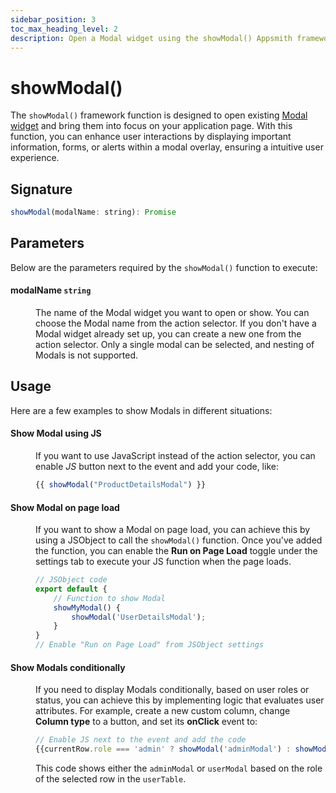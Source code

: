 ```yaml
---
sidebar_position: 3
toc_max_heading_level: 2
description: Open a Modal widget using the showModal() Appsmith framework function.
---
```


# showModal()

The `showModal()` framework function is designed to open existing [Modal widget](/reference/widgets/modal) and bring them into focus on your application page. With this function, you can enhance user interactions by displaying important information, forms, or alerts within a modal overlay, ensuring a intuitive user experience.



<ZoomImage src="/img/showmodal-fun.png" alt="showModal()" caption="showModal()" />

## Signature

```javascript
showModal(modalName: string): Promise
```

## Parameters

Below are the parameters required by the `showModal()` function to execute:


#### modalName <code className="parameterCodeBlock">string</code>

<dd>

The name of the Modal widget you want to open or show. You can choose the Modal name from the action selector. If you don't have a Modal widget already set up, you can create a new one from the action selector. Only a single modal can be selected, and nesting of Modals is not supported.



</dd>

## Usage 

Here are a few examples to show Modals in different situations:



#### Show Modal using JS

<dd>


If you want to use JavaScript instead of the action selector, you can enable *JS* button next to the event and add your code, like:


```javascript
{{ showModal("ProductDetailsModal") }}
```
</dd>

#### Show Modal on page load

<dd>


If you want to show a Modal on page load, you can achieve this by using a JSObject to call the `showModal()` function. Once you've added the function, you can enable the **Run on Page Load** toggle under the settings tab to execute your JS function when the page loads.

```javascript
// JSObject code
export default {
    // Function to show Modal
    showMyModal() {
        showModal('UserDetailsModal'); 
    }
}
// Enable "Run on Page Load" from JSObject settings
```

</dd>


#### Show Modals conditionally


<dd>



If you need to display Modals conditionally, based on user roles or status, you can achieve this by implementing logic that evaluates user attributes. For example, create a new custom column, change **Column type** to a button, and set its **onClick** event to:

```js
// Enable JS next to the event and add the code
{{currentRow.role === 'admin' ? showModal('adminModal') : showModal('userModal')}}
```

This code shows either the `adminModal` or `userModal` based on the role of the selected row in the `userTable`.

</dd>

